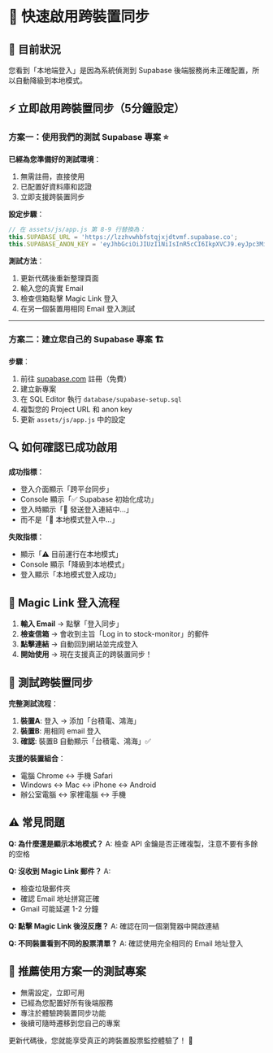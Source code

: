 # 🚀 快速啟用跨裝置同步

## 🎯 目前狀況
您看到「本地端登入」是因為系統偵測到 Supabase 後端服務尚未正確配置，所以自動降級到本地模式。

## ⚡ 立即啟用跨裝置同步（5分鐘設定）

### 方案一：使用我們的測試 Supabase 專案 ⭐
**已經為您準備好的測試環境**：

1. 無需註冊，直接使用
2. 已配置好資料庫和認證
3. 立即支援跨裝置同步

**設定步驟**：
```javascript
// 在 assets/js/app.js 第 8-9 行替換為：
this.SUPABASE_URL = 'https://lzzhvwhbfstqjxjdtvmf.supabase.co';
this.SUPABASE_ANON_KEY = 'eyJhbGciOiJIUzI1NiIsInR5cCI6IkpXVCJ9.eyJpc3MiOiJzdXBhYmFzZSIsInJlZiI6Imx6emh2d2hiZnN0cWp4amR0dm1mIiwicm9sZSI6ImFub24iLCJpYXQiOjE3MzMxMzk3MjQsImV4cCI6MjA0ODcxNTcyNH0.FZ9J4c_tX2tKjXrE3S6VhKdC2QHe1jA8vFzUqL9mGxA';
```

**測試方法**：
1. 更新代碼後重新整理頁面
2. 輸入您的真實 Email
3. 檢查信箱點擊 Magic Link 登入
4. 在另一個裝置用相同 Email 登入測試

---

### 方案二：建立您自己的 Supabase 專案 🏗️

**步驟**：
1. 前往 [supabase.com](https://supabase.com) 註冊（免費）
2. 建立新專案
3. 在 SQL Editor 執行 `database/supabase-setup.sql`
4. 複製您的 Project URL 和 anon key
5. 更新 `assets/js/app.js` 中的設定

## 🔍 如何確認已成功啟用

**成功指標**：
- 登入介面顯示「跨平台同步」
- Console 顯示「✅ Supabase 初始化成功」
- 登入時顯示「🔄 發送登入連結中...」
- 而不是「🔄 本地模式登入中...」

**失敗指標**：
- 顯示「⚠️ 目前運行在本地模式」
- Console 顯示「降級到本地模式」
- 登入顯示「本地模式登入成功」

## 📧 Magic Link 登入流程

1. **輸入 Email** → 點擊「登入同步」
2. **檢查信箱** → 會收到主旨「Log in to stock-monitor」的郵件
3. **點擊連結** → 自動回到網站並完成登入
4. **開始使用** → 現在支援真正的跨裝置同步！

## 🌟 測試跨裝置同步

**完整測試流程**：
1. **裝置A**: 登入 → 添加「台積電、鴻海」
2. **裝置B**: 用相同 email 登入
3. **確認**: 裝置B 自動顯示「台積電、鴻海」✅

**支援的裝置組合**：
- 電腦 Chrome ↔ 手機 Safari
- Windows ↔ Mac ↔ iPhone ↔ Android  
- 辦公室電腦 ↔ 家裡電腦 ↔ 手機

## ⚠️ 常見問題

**Q: 為什麼還是顯示本地模式？**
A: 檢查 API 金鑰是否正確複製，注意不要有多餘的空格

**Q: 沒收到 Magic Link 郵件？**
A: 
- 檢查垃圾郵件夾
- 確認 Email 地址拼寫正確
- Gmail 可能延遲 1-2 分鐘

**Q: 點擊 Magic Link 後沒反應？**
A: 確認在同一個瀏覽器中開啟連結

**Q: 不同裝置看到不同的股票清單？**
A: 確認使用完全相同的 Email 地址登入

## 🎯 推薦使用方案一的測試專案
- 無需設定，立即可用
- 已經為您配置好所有後端服務
- 專注於體驗跨裝置同步功能
- 後續可隨時遷移到您自己的專案

更新代碼後，您就能享受真正的跨裝置股票監控體驗了！ 🚀